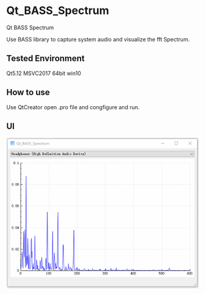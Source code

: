 # Qt_BASS_Spectrum
Qt BASS Spectrum

Use BASS library to capture system audio and visualize the fft Spectrum.

## Tested Environment
Qt5.12 MSVC2017 64bit win10

## How to use
Use QtCreator open .pro file and congfigure and run.

## UI
![Qt_BASS_Spectrum](Qt_BASS_Spectrum/Qt_BASS_Spectrum.gif)
